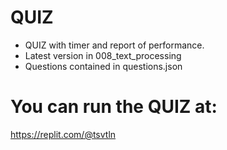 # QUIZ
- QUIZ with timer and report of performance.
- Latest version in 008_text_processing
- Questions contained in questions.json

# You can run the QUIZ at:
https://replit.com/@tsvtln


